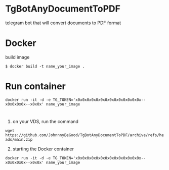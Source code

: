 # TgBotAnyDocumentToPDF
telegram bot that will convert documents to PDF format

# Docker
build image

` $ docker build -t name_your_image . `

# Run container
` docker run -it -d -e TG_TOKEN='x0x0x0x0x0x0x0x0x0x0x0x0x0x0x--x0x0x0x0x--x0x0x' name_your_image `

#
1. on your VDS, run the command

` wget https://github.com/JohnnnyBeGood/TgBotAnyDocumentToPDF/archive/refs/heads/main.zip `

2. starting the Docker container

` docker run -it -d -e TG_TOKEN='x0x0x0x0x0x0x0x0x0x0x0x0x0x0x--x0x0x0x0x--x0x0x' name_your_image `